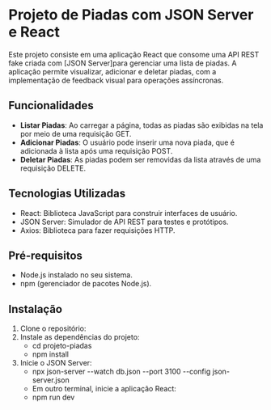# Projeto de Piadas com JSON Server e React  

Este projeto consiste em uma aplicação React que consome uma API REST fake criada com [JSON Server]para gerenciar uma lista de piadas. A aplicação permite visualizar, adicionar e deletar piadas, com a implementação de feedback visual para operações assíncronas.  

## Funcionalidades  

- **Listar Piadas**: Ao carregar a página, todas as piadas são exibidas na tela por meio de uma requisição GET.  
- **Adicionar Piadas**: O usuário pode inserir uma nova piada, que é adicionada à lista após uma requisição POST.   
- **Deletar Piadas**: As piadas podem ser removidas da lista através de uma requisição DELETE. 

## Tecnologias Utilizadas  

- React: Biblioteca JavaScript para construir interfaces de usuário.  
- JSON Server: Simulador de API REST para testes e protótipos.  
- Axios: Biblioteca para fazer requisições HTTP.  

## Pré-requisitos  

- Node.js instalado no seu sistema.  
- npm (gerenciador de pacotes Node.js).  

## Instalação  

1. Clone o repositório:  
2. Instale as dependências do projeto:
   - cd projeto-piadas  
   - npm install  
3. Inicie o JSON Server:
   - npx json-server --watch db.json --port 3100 --config json-server.json  
   - Em outro terminal, inicie a aplicação React:
   - npm run dev


